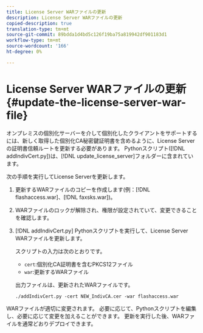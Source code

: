 ```yaml
---
title: License Server WARファイルの更新
description: License Server WARファイルの更新
copied-description: true
translation-type: tm+mt
source-git-commit: 89bdda1d4bd5c126f19ba75a819942df901183d1
workflow-type: tm+mt
source-wordcount: '166'
ht-degree: 0%

---
```



# License Server WARファイルの更新{#update-the-license-server-war-file}

オンプレミスの個別化サーバーを介して個別化したクライアントをサポートするには、新しく取得した個別化CA秘密鍵証明書を含めるように、License Serverの証明書信頼ルートを更新する必要があります。 Pythonスクリプト([!DNL addIndivCert.py])は、[!DNL update_license_server]フォルダーに含まれています。

次の手順を実行してLicense Serverを更新します。

1. 更新するWARファイルのコピーを作成します(例：[!DNL flashaccess.war]、[!DNL faxsks.war])。
1. WARファイルのロックが解除され、権限が設定されていて、変更できることを確認します。
1. [!DNL addIndivCert.py] Pythonスクリプトを実行して、License Server WARファイルを更新します。

   スクリプトの入力は次のとおりです。

   * `cert`:個別化CA証明書を含むPKCS12ファイル
   * `war`:更新するWARファイル

   出力ファイルは、更新されたWARファイルです。

   ```
   ./addIndivCert.py -cert NEW_IndivCA.cer -war flashaccess.war
   ```

WARファイルが適切に変更されます。 必要に応じて、Pythonスクリプトを編集し、必要に応じて変更を加えることができます。 更新を実行した後、WARファイルを通常どおりデプロイできます。
